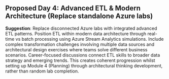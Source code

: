 ## **Proposed Day 4: Advanced ETL & Modern Architecture (Replace standalone Azure labs)**
**Suggestion**: Replace disconnected Azure labs with integrated advanced ETL patterns. Position ETL within modern data architecture through real-time vs batch processing using Azure Stream Analytics simulations. Include complex transformation challenges involving multiple data sources and architectural design exercises where teams solve different business scenarios. Career-focused discussions connect ETL skills to broader data strategy and emerging trends. This creates coherent progression whilst setting up Module 4 (Planning) through architectural thinking development, rather than random lab completion.
